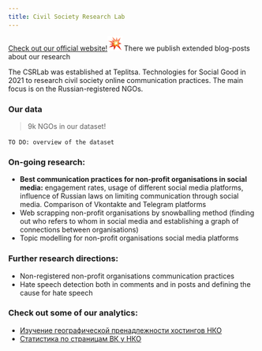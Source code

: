 ```yaml
---
title: Civil Society Research Lab
---
```


[Check out our official website!<img src ="https://raw.githubusercontent.com/Teplitsa/CSRLab/main/docs/images/boom.png" width="30" height="30" alt="boom">](http://lab.te-st.ru/) There we publish extended blog-posts about our research

The CSRLab was established at Teplitsa. Technologies for Social Good in 2021 to research civil society online communication practices. The main focus is on the Russian-registered NGOs.

### Our data

> 9k NGOs in our dataset!

`TO DO: overview of the dataset` 

### On-going research:

- **Best communication practices for non-profit organisations in social media:** engagement rates, usage of different social media platforms, influence of Russian laws on limiting communication through social media. Comparison of Vkontakte and Telegram platforms
- Web scrapping non-profit organisations by snowballing method (finding out who refers to whom in social media and establishing a graph of connections between organisations)
- Topic modelling for non-profit organisations social media platforms

### Further research directions:

- Non-registered non-profit organisations communication practices
- Hate speech detection both in comments and in posts and defining the cause for hate speech

### Check out some of our analytics:

* [Изучение географической пренадлежности хостингов НКО](./_docs/hostings.md)
* [Статистика по страницам ВК у НКО](./vk_analysis.md) 
